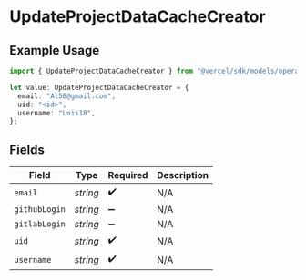 # UpdateProjectDataCacheCreator

## Example Usage

```typescript
import { UpdateProjectDataCacheCreator } from "@vercel/sdk/models/operations/updateprojectdatacache.js";

let value: UpdateProjectDataCacheCreator = {
  email: "Al58@gmail.com",
  uid: "<id>",
  username: "Lois18",
};
```

## Fields

| Field              | Type               | Required           | Description        |
| ------------------ | ------------------ | ------------------ | ------------------ |
| `email`            | *string*           | :heavy_check_mark: | N/A                |
| `githubLogin`      | *string*           | :heavy_minus_sign: | N/A                |
| `gitlabLogin`      | *string*           | :heavy_minus_sign: | N/A                |
| `uid`              | *string*           | :heavy_check_mark: | N/A                |
| `username`         | *string*           | :heavy_check_mark: | N/A                |